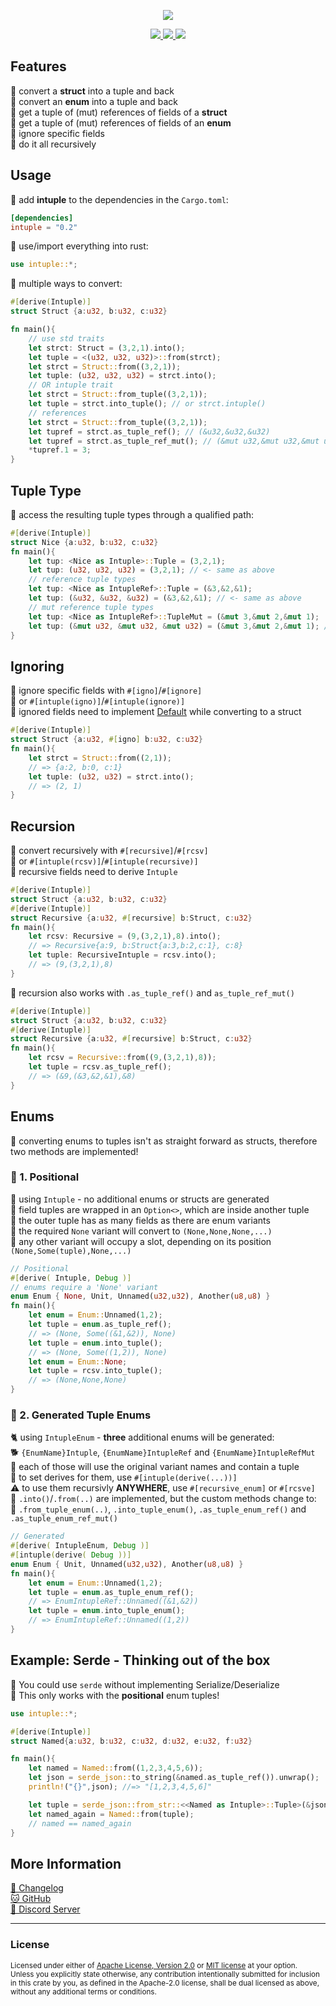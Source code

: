 <p align="center">
<img src="https://user-images.githubusercontent.com/78398528/282761791-a98ce5c2-2e51-4edb-8652-f89325192726.gif">
</p>
<p align="center">
    <a href="https://github.com/dekirisu/intuple" style="position:relative">
        <img src="https://img.shields.io/badge/github-dekirisu/intuple-ee6677">
    </a>
    <a href="https://crates.io/crates/intuple" style="position:relative">
        <img src="https://img.shields.io/crates/v/intuple">
    </a>
    <a href="https://discord.gg/kevWvBuPFg" style="position:relative">
        <img src="https://img.shields.io/discord/515100001903312898">
    </a>
</p>

## Features
🐍 convert a **struct** into a tuple and back<br>
🦎 convert an **enum** into a tuple and back<br>
🦢 get a tuple of (mut) references of fields of a **struct**<br>
🐓 get a tuple of (mut) references of fields of an **enum**<br>
🦥 ignore specific fields<br>
🦆 do it all recursively
## Usage
🐠 add **intuple** to the dependencies in the `Cargo.toml`:
```toml
[dependencies]
intuple = "0.2"
```
🦀 use/import everything into rust:
```rust 
use intuple::*;
```
🦚 multiple ways to convert:
```rust 
#[derive(Intuple)]
struct Struct {a:u32, b:u32, c:u32}

fn main(){
    // use std traits
    let strct: Struct = (3,2,1).into();
    let tuple = <(u32, u32, u32)>::from(strct);
    let strct = Struct::from((3,2,1));
    let tuple: (u32, u32, u32) = strct.into();
    // OR intuple trait
    let strct = Struct::from_tuple((3,2,1));
    let tuple = strct.into_tuple(); // or strct.intuple()
    // references
    let strct = Struct::from_tuple((3,2,1));    
    let tupref = strct.as_tuple_ref(); // (&u32,&u32,&u32)
    let tupref = strct.as_tuple_ref_mut(); // (&mut u32,&mut u32,&mut u32)
    *tupref.1 = 3;
}
```
## Tuple Type
🦊 access the resulting tuple types through a qualified path:
```rust 
#[derive(Intuple)]
struct Nice {a:u32, b:u32, c:u32}
fn main(){
    let tup: <Nice as Intuple>::Tuple = (3,2,1);
    let tup: (u32, u32, u32) = (3,2,1); // <- same as above
    // reference tuple types
    let tup: <Nice as IntupleRef>::Tuple = (&3,&2,&1);
    let tup: (&u32, &u32, &u32) = (&3,&2,&1); // <- same as above
    // mut reference tuple types
    let tup: <Nice as IntupleRef>::TupleMut = (&mut 3,&mut 2,&mut 1);
    let tup: (&mut u32, &mut u32, &mut u32) = (&mut 3,&mut 2,&mut 1); // <- same as above
}
```
## Ignoring
🦥 ignore specific fields with `#[igno]`/`#[ignore]`<br>
🐻 or `#[intuple(igno)]`/`#[intuple(ignore)]`<br>
🐼 ignored fields need to implement [Default](https://doc.rust-lang.org/std/default/trait.Default.html) while converting to a struct
```rust 
#[derive(Intuple)]
struct Struct {a:u32, #[igno] b:u32, c:u32}
fn main(){
    let strct = Struct::from((2,1));     
    // => {a:2, b:0, c:1}  
    let tuple: (u32, u32) = strct.into();
    // => (2, 1)
}
```
## Recursion
🦊 convert recursively with `#[recursive]`/`#[rcsv]`<br>
🦐 or `#[intuple(rcsv)]`/`#[intuple(recursive)]`<br>
🐼 recursive fields need to derive `Intuple`
```rust 
#[derive(Intuple)]
struct Struct {a:u32, b:u32, c:u32}
#[derive(Intuple)]
struct Recursive {a:u32, #[recursive] b:Struct, c:u32}
fn main(){
    let rcsv: Recursive = (9,(3,2,1),8).into(); 
    // => Recursive{a:9, b:Struct{a:3,b:2,c:1}, c:8}
    let tuple: RecursiveIntuple = rcsv.into(); 
    // => (9,(3,2,1),8)
}
```
🦆 recursion also works with `.as_tuple_ref()` and `as_tuple_ref_mut()`
```rust 
#[derive(Intuple)]
struct Struct {a:u32, b:u32, c:u32}
#[derive(Intuple)]
struct Recursive {a:u32, #[recursive] b:Struct, c:u32}
fn main(){
    let rcsv = Recursive::from((9,(3,2,1),8)); 
    let tuple = rcsv.as_tuple_ref(); 
    // => (&9,(&3,&2,&1),&8)
}
```
## Enums
🙉 converting enums to tuples isn't as straight forward as structs, therefore two methods are implemented!
### 🐍 1. Positional
🐆 using `Intuple` - no additional enums or structs are generated<br>
🐢 field tuples are wrapped in an `Option<>`, which are inside another tuple<br>
🦎 the outer tuple has as many fields as there are enum variants<br>
🐊 the required `None` variant will convert to `(None,None,None,...)`<br>
🐉 any other variant will occupy a slot, depending on its position `(None,Some(tuple),None,...)`
```rust 
// Positional
#[derive( Intuple, Debug )]
// enums require a 'None' variant
enum Enum { None, Unit, Unnamed(u32,u32), Another(u8,u8) }
fn main(){
    let enum = Enum::Unnamed(1,2); 
    let tuple = enum.as_tuple_ref(); 
    // => (None, Some((&1,&2)), None)
    let tuple = enum.into_tuple(); 
    // => (None, Some((1,2)), None)
    let enum = Enum::None; 
    let tuple = rcsv.into_tuple(); 
    // => (None,None,None)
}
```
### 🦊 2. Generated Tuple Enums
🐈 using `IntupleEnum` -  **three** additional enums will be generated: <br>
🐕 `{EnumName}Intuple`, `{EnumName}IntupleRef` and `{EnumName}IntupleRefMut`<br>
🦄 each of those will use the original variant names and contain a tuple<br>
🐔 to set derives for them, use `#[intuple(derive(...))]`<br>
⚠ to use them recursivly **ANYWHERE**, use `#[recursive_enum]` or `#[rcsve]`<br>
🦢 `.into()`/`.from(..)` are implemented, but the custom methods change to:<br>
🐓 `.from_tuple_enum(..)`, `.into_tuple_enum()`, `.as_tuple_enum_ref()` and `.as_tuple_enum_ref_mut()`
```rust 
// Generated
#[derive( IntupleEnum, Debug )]
#[intuple(derive( Debug ))]
enum Enum { Unit, Unnamed(u32,u32), Another(u8,u8) }
fn main(){
    let enum = Enum::Unnamed(1,2); 
    let tuple = enum.as_tuple_enum_ref(); 
    // => EnumIntupleRef::Unnamed((&1,&2))
    let tuple = enum.into_tuple_enum(); 
    // => EnumIntupleRef::Unnamed((1,2))
}
```
## Example: Serde - Thinking out of the box
🦄 You could use `serde` without implementing Serialize/Deserialize<br>
🐔 This only works with the **positional** enum tuples!
```rust
use intuple::*;

#[derive(Intuple)]
struct Named{a:u32, b:u32, c:u32, d:u32, e:u32, f:u32}

fn main(){
    let named = Named::from((1,2,3,4,5,6));
    let json = serde_json::to_string(&named.as_tuple_ref()).unwrap();
    println!("{}",json); //=> "[1,2,3,4,5,6]"

    let tuple = serde_json::from_str::<<Named as Intuple>::Tuple>(&json).unwrap();
    let named_again = Named::from(tuple);
    // named == named_again
}
```
## More Information
<a href="CHANGELOG.md">🦎 Changelog</a><br>
[🐱 GitHub](https://github.com/dekirisu/intuple)<br>
[👾 Discord Server](https://discord.gg/kevWvBuPFg)<br>

---
### License
<sup>
Licensed under either of <a href="LICENSE-APACHE">Apache License, Version
2.0</a> or <a href="LICENSE-MIT">MIT license</a> at your option.
</sup>
<br>
<sub>
Unless you explicitly state otherwise, any contribution intentionally submitted
for inclusion in this crate by you, as defined in the Apache-2.0 license, shall
be dual licensed as above, without any additional terms or conditions.
</sub>